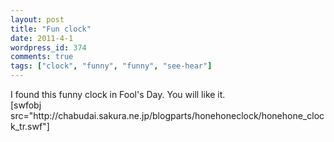 ```yaml
---
layout: post
title: "Fun clock"
date: 2011-4-1
wordpress_id: 374
comments: true
tags: ["clock", "funny", "funny", "see-hear"]
---
```

<meta name="_edit_last" content="1" />
<meta name="_su_rich_snippet_type" content="none" />
<meta name="views" content="416" />
<p>I found this funny clock in Fool's Day. You will like it. <br />
[swfobj src="http://chabudai.sakura.ne.jp/blogparts/honehoneclock/honehone_clock_tr.swf"] </p>
